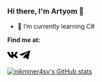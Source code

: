 ### Hi there, I'm Artyom 👋

- 🌱 I’m currently learning C#

**Find me at:**

[![vk](https://github.com/alowu/alowu/blob/main/icons/vk.png)](https://vk.com/kwesa)
[![telegram](https://github.com/alowu/alowu/blob/main/icons/telegram.png)](https://t.me/deddrugs)

<a href="https://github.com/nikminer4sv"><img src="https://github-readme-stats.vercel.app/api?username=nikminer4sv&show_icons=true&hide=&count_private=true&title_color=0891b2&text_color=ffffff&icon_color=0891b2&bg_color=1c1917&hide_border=true&show_icons=true" alt="nikminer4sv's GitHub stats" /></a>
